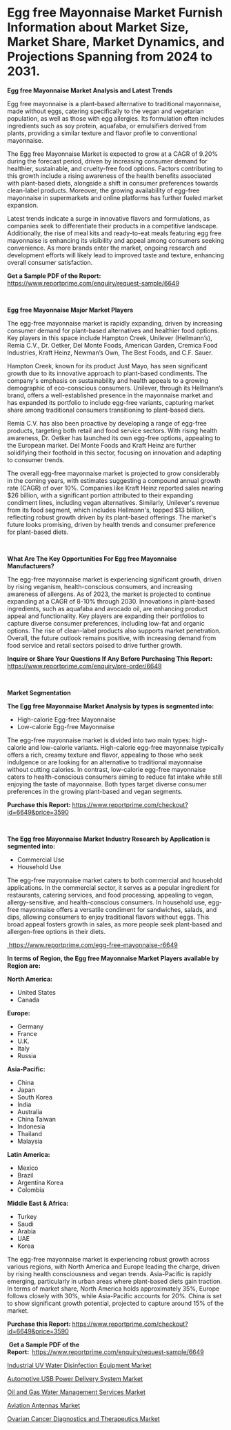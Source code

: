 <p><h1>Egg free Mayonnaise Market Furnish Information about Market Size, Market Share, Market Dynamics, and Projections Spanning from 2024 to 2031.</h1></p><p><strong>Egg free Mayonnaise Market Analysis and Latest Trends</strong></p>
<p><p>Egg free mayonnaise is a plant-based alternative to traditional mayonnaise, made without eggs, catering specifically to the vegan and vegetarian population, as well as those with egg allergies. Its formulation often includes ingredients such as soy protein, aquafaba, or emulsifiers derived from plants, providing a similar texture and flavor profile to conventional mayonnaise.</p><p>The Egg free Mayonnaise Market is expected to grow at a CAGR of 9.20% during the forecast period, driven by increasing consumer demand for healthier, sustainable, and cruelty-free food options. Factors contributing to this growth include a rising awareness of the health benefits associated with plant-based diets, alongside a shift in consumer preferences towards clean-label products. Moreover, the growing availability of egg-free mayonnaise in supermarkets and online platforms has further fueled market expansion.</p><p>Latest trends indicate a surge in innovative flavors and formulations, as companies seek to differentiate their products in a competitive landscape. Additionally, the rise of meal kits and ready-to-eat meals featuring egg free mayonnaise is enhancing its visibility and appeal among consumers seeking convenience. As more brands enter the market, ongoing research and development efforts will likely lead to improved taste and texture, enhancing overall consumer satisfaction.</p></p>
<p><strong>Get a Sample PDF of the Report:&nbsp;</strong> <a href="https://www.reportprime.com/enquiry/request-sample/6649">https://www.reportprime.com/enquiry/request-sample/6649</a></p>
<p>&nbsp;</p>
<p><strong>Egg free Mayonnaise Major Market Players</strong></p>
<p><p>The egg-free mayonnaise market is rapidly expanding, driven by increasing consumer demand for plant-based alternatives and healthier food options. Key players in this space include Hampton Creek, Unilever (Hellmann’s), Remia C.V., Dr. Oetker, Del Monte Foods, American Garden, Cremica Food Industries, Kraft Heinz, Newman’s Own, The Best Foods, and C.F. Sauer.</p><p>Hampton Creek, known for its product Just Mayo, has seen significant growth due to its innovative approach to plant-based condiments. The company's emphasis on sustainability and health appeals to a growing demographic of eco-conscious consumers. Unilever, through its Hellmann’s brand, offers a well-established presence in the mayonnaise market and has expanded its portfolio to include egg-free variants, capturing market share among traditional consumers transitioning to plant-based diets.</p><p>Remia C.V. has also been proactive by developing a range of egg-free products, targeting both retail and food service sectors. With rising health awareness, Dr. Oetker has launched its own egg-free options, appealing to the European market. Del Monte Foods and Kraft Heinz are further solidifying their foothold in this sector, focusing on innovation and adapting to consumer trends.</p><p>The overall egg-free mayonnaise market is projected to grow considerably in the coming years, with estimates suggesting a compound annual growth rate (CAGR) of over 10%. Companies like Kraft Heinz reported sales nearing $26 billion, with a significant portion attributed to their expanding condiment lines, including vegan alternatives. Similarly, Unilever's revenue from its food segment, which includes Hellmann's, topped $13 billion, reflecting robust growth driven by its plant-based offerings. The market's future looks promising, driven by health trends and consumer preference for plant-based diets.</p></p>
<p>&nbsp;</p>
<p><strong>What Are The Key Opportunities For Egg free Mayonnaise Manufacturers?</strong></p>
<p><p>The egg-free mayonnaise market is experiencing significant growth, driven by rising veganism, health-conscious consumers, and increasing awareness of allergens. As of 2023, the market is projected to continue expanding at a CAGR of 8-10% through 2030. Innovations in plant-based ingredients, such as aquafaba and avocado oil, are enhancing product appeal and functionality. Key players are expanding their portfolios to capture diverse consumer preferences, including low-fat and organic options. The rise of clean-label products also supports market penetration. Overall, the future outlook remains positive, with increasing demand from food service and retail sectors poised to drive further growth.</p></p>
<p><strong>Inquire or Share Your Questions If Any Before Purchasing This Report:</strong> <a href="https://www.reportprime.com/enquiry/pre-order/6649">https://www.reportprime.com/enquiry/pre-order/6649</a></p>
<p>&nbsp;</p>
<p><strong>Market Segmentation</strong></p>
<p><strong>The Egg free Mayonnaise Market Analysis by types is segmented into:</strong></p>
<p><ul><li>High-calorie Egg-free Mayonnaise</li><li>Low-calorie Egg-free Mayonnaise</li></ul></p>
<p><p>The egg-free mayonnaise market is divided into two main types: high-calorie and low-calorie variants. High-calorie egg-free mayonnaise typically offers a rich, creamy texture and flavor, appealing to those who seek indulgence or are looking for an alternative to traditional mayonnaise without cutting calories. In contrast, low-calorie egg-free mayonnaise caters to health-conscious consumers aiming to reduce fat intake while still enjoying the taste of mayonnaise. Both types target diverse consumer preferences in the growing plant-based and vegan segments.</p></p>
<p><strong>Purchase this Report:&nbsp;</strong><a href="https://www.reportprime.com/checkout?id=6649&price=3590">https://www.reportprime.com/checkout?id=6649&price=3590</a></p>
<p>&nbsp;</p>
<p><strong>The Egg free Mayonnaise Market Industry Research by Application is segmented into:</strong></p>
<p><ul><li>Commercial Use</li><li>Household Use</li></ul></p>
<p><p>The egg-free mayonnaise market caters to both commercial and household applications. In the commercial sector, it serves as a popular ingredient for restaurants, catering services, and food processing, appealing to vegan, allergy-sensitive, and health-conscious consumers. In household use, egg-free mayonnaise offers a versatile condiment for sandwiches, salads, and dips, allowing consumers to enjoy traditional flavors without eggs. This broad appeal fosters growth in sales, as more people seek plant-based and allergen-free options in their diets.</p></p>
<p><a href="https://www.reportprime.com/egg-free-mayonnaise-r6649">&nbsp;https://www.reportprime.com/egg-free-mayonnaise-r6649</a></p>
<p><strong>In terms of Region, the Egg free Mayonnaise Market Players available by Region are:</strong></p>
<p>
    <p> <strong> North America: </strong>
        <ul>
            <li>United States</li>
            <li>Canada</li>
        </ul>
        </p> 
    <p> <strong> Europe: </strong>
        <ul>
            <li>Germany</li>
            <li>France</li>
            <li>U.K.</li>
            <li>Italy</li>
            <li>Russia</li>
        </ul>
        </p> 
    <p> <strong> Asia-Pacific: </strong>
        <ul>
            <li>China</li>
            <li>Japan</li>
            <li>South Korea</li>
            <li>India</li>
            <li>Australia</li>
            <li>China Taiwan</li>
            <li>Indonesia</li>
            <li>Thailand</li>
            <li>Malaysia</li>
        </ul>
        </p> 
    <p> <strong> Latin America: </strong>
        <ul>
            <li>Mexico</li>
            <li>Brazil</li>
            <li>Argentina Korea</li>
            <li>Colombia</li>
        </ul>
        </p> 
    <p> <strong> Middle East & Africa: </strong>
        <ul>
            <li>Turkey</li>
            <li>Saudi</li>
            <li>Arabia</li>
            <li>UAE</li>
            <li>Korea</li>
        </ul>
    </p>
    </p>
<p><p>The egg-free mayonnaise market is experiencing robust growth across various regions, with North America and Europe leading the charge, driven by rising health consciousness and vegan trends. Asia-Pacific is rapidly emerging, particularly in urban areas where plant-based diets gain traction. In terms of market share, North America holds approximately 35%, Europe follows closely with 30%, while Asia-Pacific accounts for 20%. China is set to show significant growth potential, projected to capture around 15% of the market.</p></p>
<p><strong>Purchase this Report: </strong><a href="https://www.reportprime.com/checkout?id=6649&price=3590">https://www.reportprime.com/checkout?id=6649&price=3590</a></p>
<p>&nbsp;<strong>Get a Sample PDF of the Report:&nbsp;&nbsp;</strong><a href="https://www.reportprime.com/enquiry/request-sample/6649">https://www.reportprime.com/enquiry/request-sample/6649</a></p>
<p><strong></strong></p>
<p><p><a href="https://issuu.com/reportprime-2/docs/industrial-uv-water-disinfection-eq_9262e00ad1a16d">Industrial UV Water Disinfection Equipment Market</a></p><p><a href="https://www.linkedin.com/pulse/what-innovations-shaping-automotive-usb-power-delivery-system-iqrle?trackingId=cPDUsHRoQ5%2B%2FDC5nORQXeg%3D%3D">Automotive USB Power Delivery System Market</a></p><p><a href="https://medium.com/@shjsi3663/unlocking-growth-potential-market-strategic-analysis-of-oil-and-gas-water-management-services-4dde0a539e91">Oil and Gas Water Management Services Market</a></p><p><a href="https://www.linkedin.com/pulse/market-forecasting-change-global-aviation-antennas-dynamics-future-ddige?trackingId=PeuckMSFTIa51WCDetydOA%3D%3D">Aviation Antennas Market</a></p><p><a href="https://medium.com/@shjsi3663/ovarian-cancer-diagnostics-and-therapeutics-market-size-growth-and-industry-analysis-by-market-277c817dd4e9">Ovarian Cancer Diagnostics and Therapeutics Market</a></p></p>